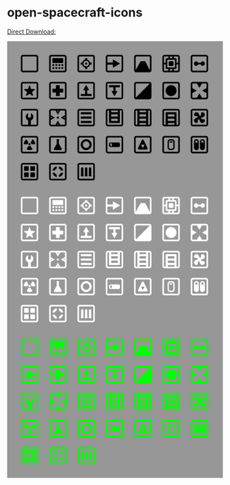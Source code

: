 # open-spacecraft-icons

[Direct Download:](https://github.com/vargaLaszlo/open-spacecraft-icons/archive/refs/heads/main.zip)

![Open Spacecraft Icons](Icons.png)
